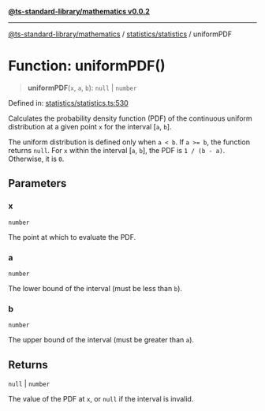 [**@ts-standard-library/mathematics v0.0.2**](../../../README.md)

***

[@ts-standard-library/mathematics](../../../README.md) / [statistics/statistics](../README.md) / uniformPDF

# Function: uniformPDF()

> **uniformPDF**(`x`, `a`, `b`): `null` \| `number`

Defined in: [statistics/statistics.ts:530](https://github.com/gabaudette/ts-stdlib/blob/725aff52e6f28b9942b278b955914b3ace9f325c/packages/mathematics/src/statistics/statistics.ts#L530)

Calculates the probability density function (PDF) of the continuous uniform distribution
at a given point `x` for the interval [`a`, `b`].

The uniform distribution is defined only when `a < b`. If `a >= b`, the function returns `null`.
For `x` within the interval [`a`, `b`], the PDF is `1 / (b - a)`. Otherwise, it is `0`.

## Parameters

### x

`number`

The point at which to evaluate the PDF.

### a

`number`

The lower bound of the interval (must be less than `b`).

### b

`number`

The upper bound of the interval (must be greater than `a`).

## Returns

`null` \| `number`

The value of the PDF at `x`, or `null` if the interval is invalid.
